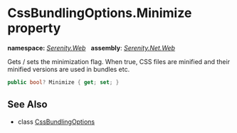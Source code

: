 # CssBundlingOptions.Minimize property
**namespace:** *[Serenity.Web](../../README.md#serenity.web-namespace)*   **assembly**: *[Serenity.Net.Web](../../README.md)*

Gets / sets the minimization flag. When true, CSS files are minified and their minified versions are used in bundles etc.

```csharp
public bool? Minimize { get; set; }
```

## See Also

* class [CssBundlingOptions](../CssBundlingOptions.md)